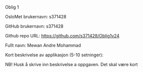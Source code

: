 Oblig 1

OsloMet brukernavn: s371428

GitHub brukernavn: s371428

Github repo URL: https://github.com/s371428/Oblig1v24

Fullt navn: Mewan Andre Mohammad

Kort beskrivelse av applikasjon (5-10 setninger):

NB! Husk å skrive inn beskrivelse a oppgaven. Det skal være kort
